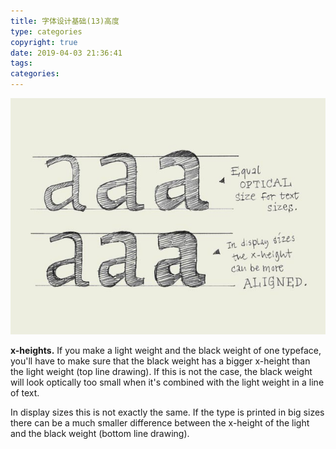 ```yaml
---
title: 字体设计基础(13)高度
type: categories
copyright: true
date: 2019-04-03 21:36:41
tags:
categories:
---
```


![img](字体设计基础-13-高度/typebasics-13.jpg)

**x-heights.** If you make a light weight and the black weight of one typeface, you'll have to make sure that the black weight has a bigger x-height than the light weight (top line drawing). If this is not the case, the black weight will look optically too small when it's combined with the light weight in a line of text.

In display sizes this is not exactly the same. If the type is printed in big sizes there can be a much smaller difference between the x-height of the light and the black weight (bottom line drawing).